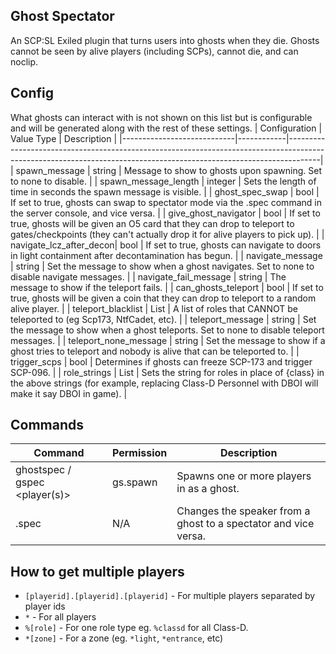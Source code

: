 ## Ghost Spectator
An SCP:SL Exiled plugin that turns users into ghosts when they die. Ghosts cannot be seen by alive players (including SCPs), cannot die, and can noclip.

## Config
What ghosts can interact with is not shown on this list but is configurable and will be generated along with the rest of these settings.
| Configuration              | Value Type | Description                                                                                                                                                        |
|----------------------------|------------|--------------------------------------------------------------------------------------------------------------------------------------------------------------------|
| spawn\_message             | string     | Message to show to ghosts upon spawning\. Set to none to disable\.                                                                                                 |
| spawn\_message\_length     | integer    | Sets the length of time in seconds the spawn message is visible\.                                                                                                  |
| ghost\_spec\_swap          | bool       | If set to true, ghosts can swap to spectator mode via the \.spec command in the server console, and vice versa\.                                                   |
| give\_ghost\_navigator     | bool       | If set to true, ghosts will be given an O5 card that they can drop to teleport to gates/checkpoints \(they can't actually drop it for alive players to pick up\)\. |
| navigate\_lcz\_after\_decon| bool       | If set to true, ghosts can navigate to doors in light containment after decontamination has begun\.                                                                |
| navigate\_message          | string     | Set the message to show when a ghost navigates\. Set to none to disable navigate messages\.                                                                        |
| navigate\_fail\_message    | string     | The message to show if the teleport fails\.                                                                                                                        |
| can\_ghosts\_teleport      | bool       | If set to true, ghosts will be given a coin that they can drop to teleport to a random alive player\.                                                              |
| teleport\_blacklist        | List       | A list of roles that CANNOT be teleported to \(eg Scp173, NtfCadet, etc\)\.                                                                                        |
| teleport\_message          | string     | Set the message to show when a ghost teleports\. Set to none to disable teleport messages\.                                                                        |
| teleport\_none\_message    | string     | Set the message to show if a ghost tries to teleport and nobody is alive that can be teleported to\.                                                               |
| trigger\_scps              | bool       | Determines if ghosts can freeze SCP\-173 and trigger SCP\-096\.                                                                                                    |
| role\_strings              | List       | Sets the string for roles in place of \{class\} in the above strings \(for example, replacing Class-D Personnel with DBOI will make it say DBOI in game\)\.        |

## Commands
| Command                         | Permission | Description                                                      |
|---------------------------------|------------|------------------------------------------------------------------|
| ghostspec / gspec <player\(s\)> | gs\.spawn  | Spawns one or more players in as a ghost\.                       |
| .spec                           | N/A        | Changes the speaker from a ghost to a spectator and vice versa\. |

## How to get multiple players
- `[playerid].[playerid].[playerid]` - For multiple players separated by player ids
- `*` - For all players
- `%[role]` - For one role type eg. `%classd` for all Class-D.
- `*[zone]` - For a zone (eg. `*light`, `*entrance`, etc)